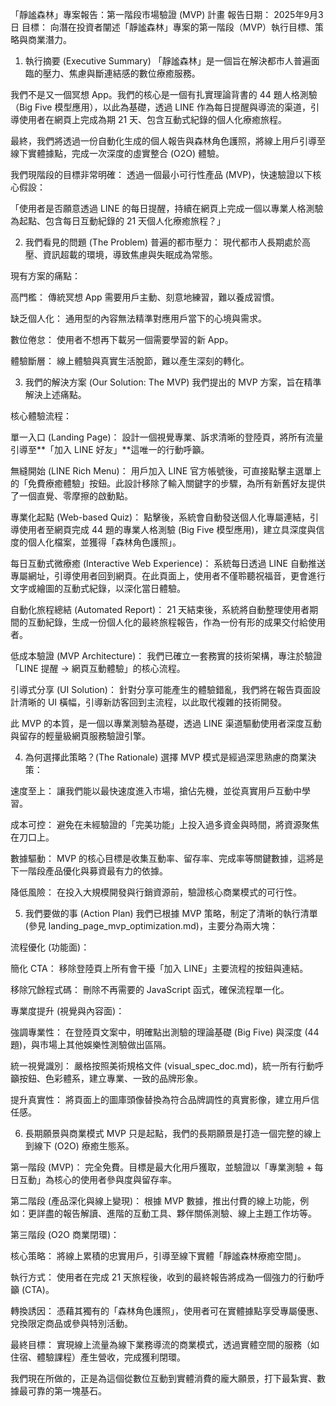 「靜謐森林」專案報告：第一階段市場驗證 (MVP) 計畫
報告日期： 2025年9月3日
目標： 向潛在投資者闡述「靜謐森林」專案的第一階段（MVP）執行目標、策略與商業潛力。

1. 執行摘要 (Executive Summary)
「靜謐森林」是一個旨在解決都市人普遍面臨的壓力、焦慮與斷連結感的數位療癒服務。

我們不是又一個冥想 App。我們的核心是一個有扎實理論背書的 44 題人格測驗（Big Five 模型應用），以此為基礎，透過 LINE 作為每日提醒與導流的渠道，引導使用者在網頁上完成為期 21 天、包含互動式紀錄的個人化療癒旅程。

最終，我們將透過一份自動化生成的個人報告與森林角色護照，將線上用戶引導至線下實體據點，完成一次深度的虛實整合 (O2O) 體驗。

我們現階段的目標非常明確： 透過一個最小可行性產品 (MVP)，快速驗證以下核心假設：

「使用者是否願意透過 LINE 的每日提醒，持續在網頁上完成一個以專業人格測驗為起點、包含每日互動紀錄的 21 天個人化療癒旅程？」

2. 我們看見的問題 (The Problem)
普遍的都市壓力： 現代都市人長期處於高壓、資訊超載的環境，導致焦慮與失眠成為常態。

現有方案的痛點：

高門檻： 傳統冥想 App 需要用戶主動、刻意地練習，難以養成習慣。

缺乏個人化： 通用型的內容無法精準對應用戶當下的心境與需求。

數位倦怠： 使用者不想再下載另一個需要學習的新 App。

體驗斷層： 線上體驗與真實生活脫節，難以產生深刻的轉化。

3. 我們的解決方案 (Our Solution: The MVP)
我們提出的 MVP 方案，旨在精準解決上述痛點。

核心體驗流程：

單一入口 (Landing Page)： 設計一個視覺專業、訴求清晰的登陸頁，將所有流量引導至**「加入 LINE 好友」**這唯一的行動呼籲。

無縫開始 (LINE Rich Menu)： 用戶加入 LINE 官方帳號後，可直接點擊主選單上的「免費療癒體驗」按鈕。此設計移除了輸入關鍵字的步驟，為所有新舊好友提供了一個直覺、零摩擦的啟動點。

專業化起點 (Web-based Quiz)： 點擊後，系統會自動發送個人化專屬連結，引導使用者至網頁完成 44 題的專業人格測驗 (Big Five 模型應用)，建立具深度與信度的個人化檔案，並獲得「森林角色護照」。

每日互動式微療癒 (Interactive Web Experience)： 系統每日透過 LINE 自動推送專屬網址，引導使用者回到網頁。在此頁面上，使用者不僅聆聽祝福音，更會進行文字或繪圖的互動式紀錄，以深化當日體驗。

自動化旅程總結 (Automated Report)： 21 天結束後，系統將自動整理使用者期間的互動紀錄，生成一份個人化的最終旅程報告，作為一份有形的成果交付給使用者。

低成本驗證 (MVP Architecture)： 我們已確立一套務實的技術架構，專注於驗證「LINE 提醒 -> 網頁互動體驗」的核心流程。

引導式分享 (UI Solution)： 針對分享可能產生的體驗錯亂，我們將在報告頁面設計清晰的 UI 橫幅，引導新訪客回到主流程，以此取代複雜的技術開發。

此 MVP 的本質，是一個以專業測驗為基礎，透過 LINE 渠道驅動使用者深度互動與留存的輕量級網頁服務驗證引擎。

4. 為何選擇此策略？(The Rationale)
選擇 MVP 模式是經過深思熟慮的商業決策：

速度至上： 讓我們能以最快速度進入市場，搶佔先機，並從真實用戶互動中學習。

成本可控： 避免在未經驗證的「完美功能」上投入過多資金與時間，將資源聚焦在刀口上。

數據驅動： MVP 的核心目標是收集互動率、留存率、完成率等關鍵數據，這將是下一階段產品優化與募資最有力的依據。

降低風險： 在投入大規模開發與行銷資源前，驗證核心商業模式的可行性。

5. 我們要做的事 (Action Plan)
我們已根據 MVP 策略，制定了清晰的執行清單 (參見 landing_page_mvp_optimization.md)，主要分為兩大塊：

流程優化 (功能面)：

簡化 CTA： 移除登陸頁上所有會干擾「加入 LINE」主要流程的按鈕與連結。

移除冗餘程式碼： 刪除不再需要的 JavaScript 函式，確保流程單一化。

專業度提升 (視覺與內容面)：

強調專業性： 在登陸頁文案中，明確點出測驗的理論基礎 (Big Five) 與深度 (44題)，與市場上其他娛樂性測驗做出區隔。

統一視覺識別： 嚴格按照美術規格文件 (visual_spec_doc.md)，統一所有行動呼籲按鈕、色彩體系，建立專業、一致的品牌形象。

提升真實性： 將頁面上的圖庫頭像替換為符合品牌調性的真實影像，建立用戶信任感。

6. 長期願景與商業模式
MVP 只是起點，我們的長期願景是打造一個完整的線上到線下 (O2O) 療癒生態系。

第一階段 (MVP)： 完全免費。目標是最大化用戶獲取，並驗證以「專業測驗 + 每日互動」為核心的使用者參與度與留存率。

第二階段 (產品深化與線上變現)： 根據 MVP 數據，推出付費的線上功能，例如：更詳盡的報告解讀、進階的互動工具、夥伴關係測驗、線上主題工作坊等。

第三階段 (O2O 商業閉環)：

核心策略： 將線上累積的忠實用戶，引導至線下實體「靜謐森林療癒空間」。

執行方式： 使用者在完成 21 天旅程後，收到的最終報告將成為一個強力的行動呼籲 (CTA)。

轉換誘因： 憑藉其獨有的「森林角色護照」，使用者可在實體據點享受專屬優惠、兌換限定商品或參與特別活動。

最終目標： 實現線上流量為線下業務導流的商業模式，透過實體空間的服務（如住宿、體驗課程）產生營收，完成獲利閉環。

我們現在所做的，正是為這個從數位互動到實體消費的龐大願景，打下最紮實、數據最可靠的第一塊基石。